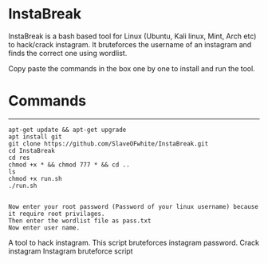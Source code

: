 # InstaBreak

InstaBreak is a bash based tool for Linux (Ubuntu, Kali linux, Mint, Arch etc) to hack/crack instagram. It bruteforces the username of an instagram and finds the correct one using wordlist.

Copy paste the commands in the box one by one to install and run the tool.

# Commands
___________
    apt-get update && apt-get upgrade
    apt install git
    git clone https://github.com/SlaveOFwhite/InstaBreak.git
    cd InstaBreak
    cd res
    chmod +x * && chmod 777 * && cd ..
    ls
    chmod +x run.sh
    ./run.sh


    Now enter your root password (Password of your linux username) because it require root privilages.
    Then enter the wordlist file as pass.txt
    Now enter user name.



A tool to hack instagram.
This script bruteforces instagram password.
Crack instagram
Instagram bruteforce script
